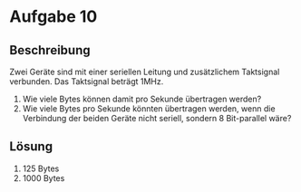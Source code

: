 # Aufgabe 10

## Beschreibung

Zwei Geräte sind mit einer seriellen Leitung und zusätzlichem Taktsignal verbunden.
Das Taktsignal beträgt 1MHz.
 1. Wie viele Bytes können damit pro Sekunde übertragen werden?
 2. Wie viele Bytes pro Sekunde könnten übertragen werden, wenn die Verbindung der beiden Geräte nicht seriell, sondern 8 Bit-parallel wäre?

## Lösung

1. 125 Bytes 
2. 1000 Bytes
